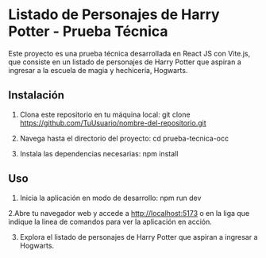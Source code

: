 # Listado de Personajes de Harry Potter - Prueba Técnica

Este proyecto es una prueba técnica desarrollada en React JS con Vite.js, que consiste en un listado de personajes de Harry Potter que aspiran a ingresar a la escuela de magia y hechicería, Hogwarts.

## Instalación
1. Clona este repositorio en tu máquina local:
git clone https://github.com/TuUsuario/nombre-del-repositorio.git


2. Navega hasta el directorio del proyecto:
cd prueba-tecnica-occ

3. Instala las dependencias necesarias:
npm install

## Uso
1. Inicia la aplicación en modo de desarrollo:
npm run dev

2.Abre tu navegador web y accede a [http://localhost:5173](http://localhost:5173) o en la liga que indique la linea de comandos para ver la aplicación en acción.

3. Explora el listado de personajes de Harry Potter que aspiran a ingresar a Hogwarts.
